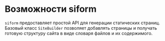 # Возможности siform

`siform` предоставляет простой API для генерации статических страниц. 
Базовый класс `SiteBuilder` позволяет добавлять страницы и получать 
готовую структуру сайта в виде словаря файлов и их содержимого.
